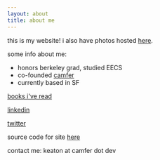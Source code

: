 ```yaml
---
layout: about
title: about me
---
```

this is my website! i also have photos hosted [here](https://sites.google.com/view/myfuji/fall-23).

some info about me:
- honors berkeley grad, studied EECS
- co-founded [camfer](https://camfer.dev)
- currently based in SF

[books i've read](/reads)

[linkedin](https://www.linkedin.com/in/keatonelvins/)

[twitter](https://x.com/keatonelvins)

source code for site [here](https://github.com/keatonelvins/keatonelvins.github.io)

contact me: keaton at camfer dot dev